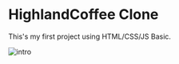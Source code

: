 # HighlandCoffee Clone

This's my first project using HTML/CSS/JS Basic.

![intro](https://user-images.githubusercontent.com/88723580/217599200-9c1b9afc-14d1-4fb6-8a78-c99b4516938b.jpg)
